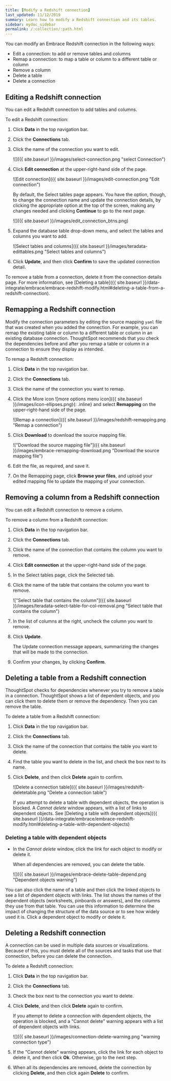 ```yaml
---
title: [Modify a Redshift connection]
last_updated: 11/12/2019
summary: Learn how to modify a Redshift connection and its tables.
sidebar: mydoc_sidebar
permalink: /:collection/:path.html
---
```


You can modify an Embrace Redshift connection in the following ways:
- Edit a connection: to add or remove tables and columns
- Remap a connection: to map a table or column to a different table or column
- Remove a column
- Delete a table
- Delete a connection

## Editing a Redshift connection

You can edit a Redshift connection to add tables and columns.

To edit a Redshift connection:

1. Click **Data** in the top navigation bar.

2. Click the **Connections** tab.

3. Click the name of the connection you want to edit.

   ![]({{ site.baseurl }}/images/select-connection.png "select Connection")

4. Click **Edit connection** at the upper-right-hand side of the page.

   ![Edit connection]({{ site.baseurl }}/images/edit-connection.png "Edit connection")

   By default, the Select tables page appears. You have the option, though, to change the connection name and update the connection details, by clicking the appropriate option at the top of the screen, making any changes needed and clicking **Continue** to go to the next page.

   ![]({{ site.baseurl }}/images/edit_connection_btns.png)

5. Expand the database table drop-down menu, and select the tables and columns you want to add.

    ![Select tables and columns]({{ site.baseurl }}/images/teradata-edittables.png "Select tables and columns")
   <!-- ![]({{ site.baseurl }}/images/connection-update.png "Edit connection dialog box") -->

6. Click **Update**, and then click **Confirm** to save the updated connection detail.

To remove a table from a connection, delete it from the connection details page. For more information, see [Deleting a table]({{ site.baseurl }}/data-integrate/embrace/embrace-redshift-modify.html#deleting-a-table-from-a-redshift-connection).

## Remapping a Redshift connection

Modify the connection parameters by editing the source mapping <code>yaml</code> file that was created when you added the connection. For example, you can remap the existing table or column to a different table or column in an existing database connection. ThoughtSpot recommends that you check the dependencies before and after you remap a table or column in a connection to ensure they display as intended.

To remap a Redshift connection:

1. Click **Data** in the top navigation bar.

2. Click the **Connections** tab.

3. Click the name of the connection you want to remap.

4. Click the More icon ![more options menu icon]({{ site.baseurl }}/images/icon-ellipses.png){: .inline} and select **Remapping** on the upper-right-hand side of the page.

    ![Remap a connection]({{ site.baseurl }}/images/redshift-remapping.png "Remap a connection")

5. Click **Download** to download the source mapping file.

    !["Download the source mapping file"]({{ site.baseurl }}/images/embrace-remapping-download.png "Download the source mapping file")

6. Edit the file, as required, and save it.
<!--   ![Edit the yaml file]({{ site.baseurl }}/images/redshift-yaml.png "Edit the yaml file") -->

7. On the Remapping page, click **Browse your files**, and upload your edited mapping file to update the mapping of your connection.

## Removing a column from a Redshift connection

You can edit a Redshift connection to remove a column.

To remove a column from a Redshift connection:

1. Click **Data** in the top navigation bar.

2. Click the **Connections** tab.

3. Click the name of the connection that contains the column you want to remove.

4. Click **Edit connection** at the upper-right-hand side of the page.

5. In the Select tables page, click the Selected tab.

6. Click the name of the table that contains the column you want to remove.

   !["Select table that contains the column"]({{ site.baseurl }}/images/teradata-select-table-for-col-removal.png "Select table that contains the column")

7. In the list of columns at the right, uncheck the column you want to remove.

8. Click **Update**.

   The Update connection message appears, summarizing the changes that will be made to the connection.

9. Confirm your changes, by clicking **Confirm**.   

## Deleting a table from a Redshift connection
ThoughtSpot checks for dependencies whenever you try to remove a table in a connection. ThoughtSpot shows a list of dependent objects, and you can click them to delete them or remove the dependency. Then you can remove the table.

To delete a table from a Redshift connection:

1. Click **Data** in the top navigation bar.

2. Click the **Connections** tab.

3. Click the name of the connection that contains the table you want to delete.

4. Find the table you want to delete in the list, and check the box next to its name.

5. Click **Delete**, and then click **Delete** again to confirm.

    ![Delete a connection table]({{ site.baseurl }}/images/redshift-deletetable.png "Delete a connection table")

    If you attempt to delete a table with dependent objects, the operation is blocked. A *Cannot delete* window appears, with a list of links to dependent objects. See [Deleting a table with dependent objects]({{ site.baseurl }}/data-integrate/embrace/embrace-redshift-modify.html#deleting-a-table-with-dependent-objects)

### Deleting a table with dependent objects

- In the *Cannot delete* window, click the link for each object to modify or delete it.

   When all dependencies are removed, you can delete the table.

   ![]({{ site.baseurl }}/images/embrace-delete-table-depend.png "Dependent objects warning")

You can also click the name of a table and then click the linked objects to see a list of dependent objects with links. The list shows the names of the dependent objects (worksheets, pinboards or answers), and the columns they use from that table. You can use this information to determine the impact of changing the structure of the data source or to see how widely used it is. Click a dependent object to modify or delete it.

## Deleting a Redshift connection
A connection can be used in multiple data sources or visualizations. Because of this, you must delete all of the sources and tasks that use that connection, before you can delete the connection.

To delete a Redshift connection:

1. Click **Data** in the top navigation bar.

2. Click the **Connections** tab.

3. Check the box next to the connection you want to delete.

4. Click **Delete**, and then click **Delete** again to confirm.

   If you attempt to delete a connection with dependent objects, the operation is blocked, and a "Cannot delete" warning appears with a list of dependent objects with links.

   ![]({{ site.baseurl }}/images/connection-delete-warning.png "warning connection type")

5. If the "Cannot delete" warning appears, click the link for each object to delete it, and then click **Ok**. Otherwise, go to the next step.

6. When all its dependencies are removed, delete the connection by clicking **Delete**, and then click again **Delete** to confirm.
